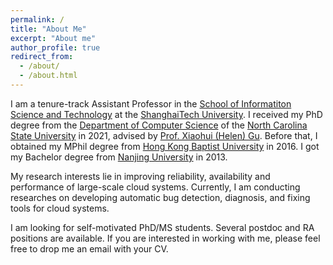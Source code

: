 ```yaml
---
permalink: /
title: "About Me"
excerpt: "About me"
author_profile: true
redirect_from: 
  - /about/
  - /about.html
---
```


I am a tenure-track Assistant Professor in the [School of Informatiton Science and Technology](https://sist.shanghaitech.edu.cn/sist_en/main.htm) at the [ShanghaiTech University](https://www.shanghaitech.edu.cn/eng/main.htm). I received my PhD degree from the [Department of Computer Science](https://www.csc.ncsu.edu) of the [North Carolina State University](https://www.ncsu.edu) in 2021, advised by [Prof. Xiaohui (Helen) Gu](https://www.csc.ncsu.edu/faculty/gu/). Before that, I obtained my MPhil degree from [Hong Kong Baptist University](http://www.hkbu.edu.hk/eng/main/index.jsp) in 2016. I got my Bachelor degree from [Nanjing University](https://www.nju.edu.cn/en/main.psp) in 2013. 

My research interests lie in improving reliability, availability and performance of large-scale cloud systems. Currently, I am conducting researches on developing automatic bug detection, diagnosis, and fixing tools for cloud systems. 

I am looking for self-motivated PhD/MS students. Several postdoc and RA positions are available. If you are interested in working with me, please feel free to drop me an email with your CV.




